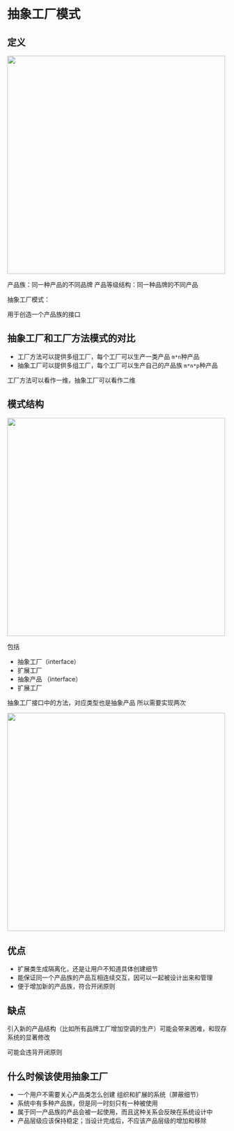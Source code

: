 # 抽象工厂模式

## 定义

<img src="https://cdn.jsdelivr.net/gh/z1the3/myCDNassets/assets/monorepo-project/projects/z1the3-doc/source/WechatIMG168.jpg" width="500"/>

产品族：同一种产品的不同品牌
产品等级结构：同一种品牌的不同产品

抽象工厂模式：

用于创造一个产品族的接口

## 抽象工厂和工厂方法模式的对比

- 工厂方法可以提供多组工厂，每个工厂可以生产一类产品 `m*n`种产品
- 抽象工厂可以提供多组工厂，每个工厂可以生产自己的产品族 `m*n*p`种产品

工厂方法可以看作一维，抽象工厂可以看作二维

## 模式结构

<img src="https://cdn.jsdelivr.net/gh/z1the3/myCDNassets/assets/monorepo-project/projects/z1the3-doc/source/4370E2697486AA6D442A92A89496309D.png" width="500"/>

包括

- 抽象工厂（interface）
- 扩展工厂
- 抽象产品 （interface）
- 扩展工厂

抽象工厂接口中的方法，对应类型也是抽象产品
所以需要实现两次

<img src="https://cdn.jsdelivr.net/gh/z1the3/myCDNassets/assets/monorepo-project/projects/z1the3-doc/source/7D76F1ACE1391D86B317F6428C337BE6.png" width="500"/>

## 优点

- 扩展类生成隔离化，还是让用户不知道具体创建细节
- 能保证同一个产品族的产品互相连续交互，因可以一起被设计出来和管理
- 便于增加新的产品族，符合开闭原则

## 缺点

引入新的产品结构（比如所有品牌工厂增加空调的生产）可能会带来困难，和现存系统的显著修改

可能会违背开闭原则

## 什么时候该使用抽象工厂

- 一个用户不需要关心产品类怎么创建 组织和扩展的系统（屏蔽细节）
- 系统中有多种产品族，但是同一时刻只有一种被使用
- 属于同一产品族的产品会被一起使用，而且这种关系会反映在系统设计中
- 产品层级应该保持稳定；当设计完成后，不应该产品层级的增加和移除

